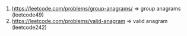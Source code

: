 1.  https://leetcode.com/problems/group-anagrams/  => group anagrams (leetcode49)
2.  https://leetcode.com/problems/valid-anagram    => valid anagram (leetcode242)
